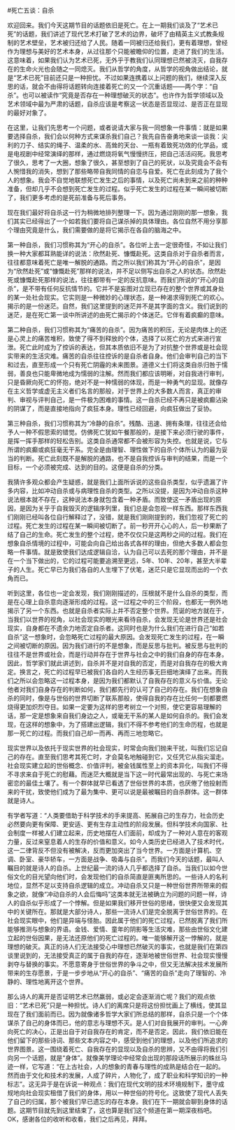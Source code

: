 #死亡五谈：自杀

欢迎回来。我们今天这期节目的话题依旧是死亡。在上一期我们谈及了“艺术已死”的话题，我们讲述了现代艺术打破了艺术的边界，破坏了由精英主义式教条规制的艺术壁垒，艺术被归还给了人民。随着一同被归还给我们，更有着理想，曾经作为理想与美好的艺术本身，从过往那个只能被瞻仰的位置，走进了我们的生活。这意味着，如果我们认为艺术已死，无外乎于教我们认同理想已然被浇灭，自我存在的生命火光也会随之一同熄灭。我们从哲学的角度，从哲学的视角做出结论，就是“艺术已死”目前还只是一种担忧。不过如果连携着以上问题的我们，继续深入反思的话，就会不由得将话题转向连接着死亡的又一个沉重话题——两个字：“自杀”。也可以被读作“究竟是否存在一种理想破灭的状态”。也许作为哲学领域以及艺术领域中最为严肃的话题，自杀应该是考察这一状态是否显现过、是否正在显现的最好对象了。

在这里，让我们先思考一个问题，或者说请大家与我一同想象一件事情：就是如果要选择自杀，我们会以何种方式来谋杀我们自己？我先自告奋勇地来谈一谈我：尖利的刀子、结实的绳子、温柔的水、高耸的天台、一瓶有着致死功效的化学品，或是电视剧中经常演绎的那样，通过燃烧将氧气慢慢挤压，把自己活活闷死。我思考了很久，思考了一大圈，想象了很久，甚至想到了自己的死状，以及究竟会不会有人惋惜我的消失，想到了那些略带自我同情的自恋与自爱。死亡在此刻成为了我个人的想象。我会不自觉地联想死亡发生之后的事情，以及死亡尚未到来之前的种种准备，但却几乎不会想到死亡发生的过程。似乎死亡发生的过程在某一瞬间被切断了，我们更多考虑的是死前准备与死后事务。

现在我们最好将自杀这一行为稍微地排列整理一下。因为通过刚刚的那一想象，我们其实已经得出了一个如若我们要将自己谋杀掉的具体理由。各位自然不用分享那个理由究竟是什么，我们需要做的是将它揭示在各自的脑海之中。

第一种自杀，我们习惯称其为“开心的自杀”。各位听上去一定很奇怪，不如让我们换一种大家都耳熟能详的说法：欣然赴死、慷慨赴死。这类自杀对于自杀者而言，往往都意味着死亡是唯一解脱的通路。而之所以我们称其为“开心的自杀”，是因为“欣然赴死”或“慷慨赴死”那样的说法，并不足以侧写出自杀之人的状态。欣然赴死或慷慨赴死那样的说法，往往都带有一定的反抗意味。而我们所说的“开心的自杀”，是不带有任何反抗情节的。它并不是妄图对立现已存在的整个世界或其身处的某一处社会现实。它实则是一种微妙的心理状态，是一种渴求得到死亡的欢心。揭示的是一份迷茫。自然，我们这里提到的迷茫并不是其字面的含义。我们说到的迷茫，是在死亡第一谈中所讲述的由死亡揭示的个体迷茫。它伴有着疯癫的意味。

第二种自杀，我们习惯称其为“痛苦的自杀”。因为痛苦的积压，无论是肉体上的还是心灵上的痛苦堆积，致使了得不到释放的个体，选择了以死亡的方式来进行宣泄。死亡此时成为了控诉的表达，但其本质依旧不是为了对抗整个世界或是社会现实带来的生活灾难。痛苦的自杀往往控诉的是自杀者自身。他们会审判自己的当下和过去，直至形成一个只有死亡阴霾的未来图景。道德义士们将这类自杀归咎于懦弱，善良也只能卑微地成为懦弱的注解。然而我们都应该明晰，对自我进行审判，只是昏厥向死亡的怀抱，绝对不是一种懦弱的体现，而是一种勇气的显现。就像存在主义哲学或虚无主义者们名言的那般，对于世界上的大多数人而言，真正的审判、审视与评判自己，是一件极为困难的事情。这一自杀已经不再只是被疯癫沾染的阴谋了，而是直接地指向了疯狂本身。理性已经回避，向疯狂做出了妥协。

第三种自杀，我们习惯称其为“冷静的自杀”。残酷、迅速、拥有条理，往往还会给予人一种不假思索的错觉。仿佛死亡犹如午餐那般的，是接下来必须行驶的事件，是挥一挥手那样的轻松告别。这类自杀通常都不会被形容为失控。也就是说，它与所谓的疯癫或疯狂毫无干系。完全是由理智、理性做下的自杀个体所认为的最为妥当的判断。死亡此刻既不是解脱的通路，也不是自我控诉与审判的结果，而是一个目标，一个必须被完成、达到的目的。这便是自杀的分类。

我猜许多观众都会产生疑惑，就是我们上面所诉说的这些自杀类型，似乎遗漏了许多内容，比如冲动自杀或与病理性自杀的类型。之所以没提，是因为冲动自杀这种说法根本就不存在，这种说法本身就包含着一种矛盾。而致使这一矛盾出现的原因，是因为关乎于自我毁灭的逻辑序列里，我们总是会忽视一样东西。那样东西我们刚刚已经叫各位自行解释过了，没错，就是我们刚刚提到的，我们忽视了死亡的过程。死亡发生的过程在某一瞬间被切断了。前一秒开开心心的人，后一秒果断了结了自己的生命。死亡发生的整个过程，绝不仅仅只是这两秒之间的过程。我们在想象自杀情境的过程中，可能会向自己给出各式各样的理由，但绝大多数人都会忽略一件事情。就是致使我们达成逻辑自洽，认为自己可以去死的那个理由，并不是在一个当下做出的，它的过程可能要追溯至更远，5年、10年、20年，甚至大半辈子的人生。死亡早已为我们各自的人生埋下了伏笔，迷茫只是它显现而出的一个衣角而已。

听到这里，各位也一定会发现，我们刚刚描述的，压根就不是什么自杀的类型，而是在心理上自杀意向逐渐形成的过程。这一过程之中的三个阶段，也都无一例外地揭示了另一个东西。也就是自杀者实际上并不否定整个世界。荒诞的地方就在于，当我们以世界的视角，以社会现实的眼光来看待自杀，会发现无论是世界还是社会现实，自身都在不遗余力地否定自杀者。这同时也是为什么我们在进行自己“如若自杀”这一想象时，会忽略死亡过程的最大原因。会发现死亡发生的过程，在一瞬之间被切断的原因。因为我们进行的不是想象，而是反思与批判。被反思与批判的往往不是世界或社会，而是行动并存在于世界与社会之中的我们自身的存在本身。因此，哲学家们就此讲述到，自杀并不是对自我的否定，而是对自我存在的极大肯定。换言之，死亡的过程早已被我们各自的人生经历事无巨细地演绎了出来。而我们之所以会忽略这一过程本身，是因为我们都默认了自我存在的意义与价值。无论他者对我们自身存在的判断如何，我们都先行的认可了自己的存在。我们在想象自杀的同时，像是与世俗的世界切断了联系那般，使得自我的存在比任何一刻都要燃烧得更加炽烈夺目。如果一定要为这样的思考树立一个对照，使它更容易理解的话，那一定是想象来自我们身边之人，或毫无干系的某人是如何自杀的。我们会发现，在这样的想象中，为了搭建出逻辑，我们不得不参考他们的生命历程，也就是那一死亡的过程。而我们自己却一而再、再而三地忽略它。

现实世界以及依托于现实世界的社会现实，时常会向我们抛来干扰，叫我们忘记自己的存在。直至我们思考其死亡时，才会莫名地触碰到它，又任凭它从指尖溜走。社会现实建立起的世俗概念、价值评判，被金钱属性至上的资本异化，叫我们不得不寻求来自于死亡的慰藉。而迷茫大概就是当下这一时代最常出现的、与死亡来场密恋的最佳土壤了。有一个群体就早已看透了世俗世界的本质，也厌倦了他投射而来的干扰，致使他们成为了最为集中、更可以说是最被瞩目的自杀群体。这一群体就是诗人。

有学者写道：“人类要借助于科学技术的手来提高、拓展自己的生存力，社会历史必然要向更有保障、更安适、更有生存主动性的阶段发展。但科学技术向国家、社会制度一样被人们建立起来，历史地摆在人们面前，却成为了一种对人意在的客观力量，反过来窒息着人的生存的价值和意义。如今人类历史已经进入了技术时代，这一二律背反不但没有被解决，反而更加突出了当今世界。一方面是计算机、空调、卧室、豪华轿车，一方面是战争、吸毒与自杀”。而我们今天的话题，最叫人瞩目的就是诗人的自杀。上世纪最一流的诗人几乎都选择了自杀。当我们以如今世俗文化的目光望向他们时，会发现他们的自杀简直是匪夷所思的。一些诗人的名利地位，显然不足以支持自杀逻辑的成立。冲动自杀又只是一种世俗世界所带来的假象之欲，就像“冲动自杀的人会后悔吗”这类本就无法被确立为问题的问题一样，诗人的自杀似乎形成了一个悖解。但是如果我们移开世俗的思绪，很快便又会发现其中的关键所在。那就是大部分诗人，那些一流诗人们是完全脱离于世俗世界的。在社会现实眼中，他们是异端与怪胎。因此属于他们的死亡过程，已然脱离了我们所能够推测与想象的界语。金钱、爱情、童年的阴影等生活灾难，那些由世俗文化建立起的世俗因果，是无法还原他们的死亡过程的。唯一能够解开这一悖解的，就是理想的破灭。真正的诗人们无法接受心中理想已然破灭的事实，也就是我们在第四谈里说到的，无法接受真正的属于自我的存在，逐渐地被世俗世界、社会现实慢慢剥夺与替换的事实。不愿意寄身于世俗世界的争斗之中，但又无法解决技术发展所带来的生存愿景，于是一步步地从“开心的自杀”、“痛苦的自杀”走向了理智的、冷静的、理性地离开这个世界。

那么诗人的离开是否证明艺术已然羸弱，或必定会逐渐消亡呢？我们的观点依旧：“艺术已死”只是一种担忧。诗人们的离席只是将这份担忧画上了横线，使其显现在了我们面前而已。因为就像诸多哲学大家们所总结的那样，自杀只是一个个体谋杀了自己的身体而已，他的意志与理想不灭。是人们对自我展开的审判。一心奔向死亡的决心，正是出自于对自我存在的肯定，而不是否定。因此，我们依旧能在他们留下的那些诗词、那些文本内容之中，感受到他们的理想，以及他们所追求的世界图景。这一围绕着死亡、自我存在的显现以及自杀的思辨，又不由得将我们引向另一个话题，就是“身体”。就像美学理论中经常会出现的那段话所展示的蛛丝马迹一样，它写道：“在上古社会，人的想象的青春与理性的成熟是结合在一起的。然而由于文化和技术的发展，人成了碎片，人物化了，成了职业和科学知识的一种标志”。这无异于是在诉说一种观点：我们在现代文明的技术环境规制下，墨守成规地向社会现实租借了我们的身体，用以一种世俗的符号化。这致使了现代人丢失了自己的归属，那个被我们早已遗忘的存在本身。我们在下一期就会聊到身体的话题。这期节目就先到这里结束了，这也算是我们这个频道在第一期深夜档吧。OK，感谢各位的收听和收看，我们之后再见，拜拜。